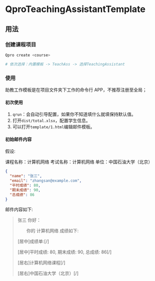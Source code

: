 # QproTeachingAssistantTemplate

## 用法

### 创建课程项目

```sh
Qpro create <course>

# 依次选择：内置模板 -> TeachAss -> 选择TeachingAssistant
```

### 使用

助教工作模板是在项目文件夹下工作的命令行 APP，不推荐注册至全局；

#### 初次使用

1. `qrun`：会自动引导配置，如果你不知道填什么就填保持默认值。
2. 打开`dist/total.xlsx`，配置学生信息。
3. 可以打开`template/1.html`编辑邮件模板。

#### 初始邮件内容

假设:

课程名称：计算机网络
考试名称：计算机网络
单位：中国石油大学（北京）

```json
{
  "name": "张三",
  "email": "zhangsan@example.com",
  "平时成绩": 80,
  "期末成绩": 90,
  "总成绩": 86
}
```

邮件内容如下:

> 张三 你好：
>
> &emsp;&emsp;你的 计算机网络 成绩如下:
>
> [居中]成绩单:[/] 
>
> [居中]平时成绩: 80, 期末成绩: 90, 总成绩: 86[/]
>
> [居右]计算机网络课程[/]
>
> [居右]中国石油大学（北京）[/]
